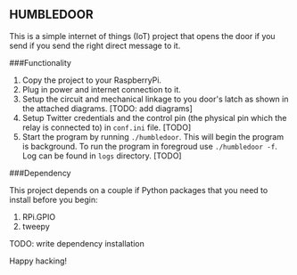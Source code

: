 HUMBLEDOOR
----------

This is a simple internet of things (IoT) project that opens the door if you send if you send the right direct message to it.

###Functionality

1. Copy the project to your RaspberryPi.
2. Plug in power and internet connection to it.
3. Setup the circuit and mechanical linkage to you door's latch as shown in the attached diagrams. [TODO: add diagrams]
4. Setup Twitter credentials and the control pin (the physical pin which the relay is connected to) in `conf.ini` file. [TODO]
5. Start the program by running `./humbledoor`. This will begin the program is background. To run the program in foregroud use `./humbledoor -f`. Log can be found in `logs` directory. [TODO]

###Dependency

This project depends on a couple if Python packages that you need to install before you begin:

1. RPi.GPIO
2. tweepy

TODO: write dependency installation


Happy hacking!
